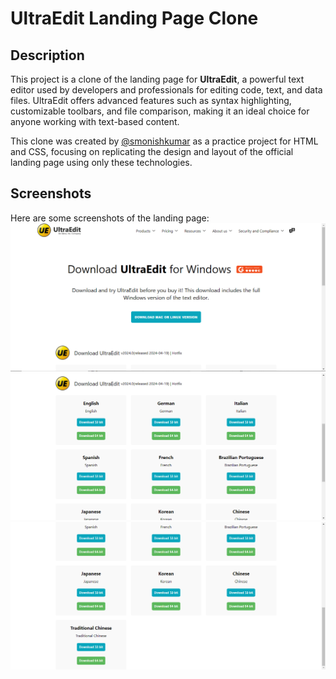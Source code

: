 # UltraEdit Landing Page Clone

## Description
This project is a clone of the landing page for **UltraEdit**, a powerful text editor used by developers and professionals for editing code, text, and data files. UltraEdit offers advanced features such as syntax highlighting, customizable toolbars, and file comparison, making it an ideal choice for anyone working with text-based content. 

This clone was created by [@smonishkumar](https://github.com/smonishkumar) as a practice project for HTML and CSS, focusing on replicating the design and layout of the official landing page using only these technologies.


## Screenshots
Here are some screenshots of the landing page:
![Screenshot-1](assets/Screenshot_clone_1.png)
![Screenshot-2](assets/Screenshot_clone_2.png)
![Screenshot-3](assets/Screenshot_clone_3.png)